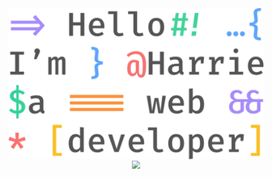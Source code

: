 <p align="center">
  <img src="./intro.svg" />
  <br />
  <img src="https://visitor-badge.glitch.me/badge?page_id=varharrie.varharrie">
</p>
